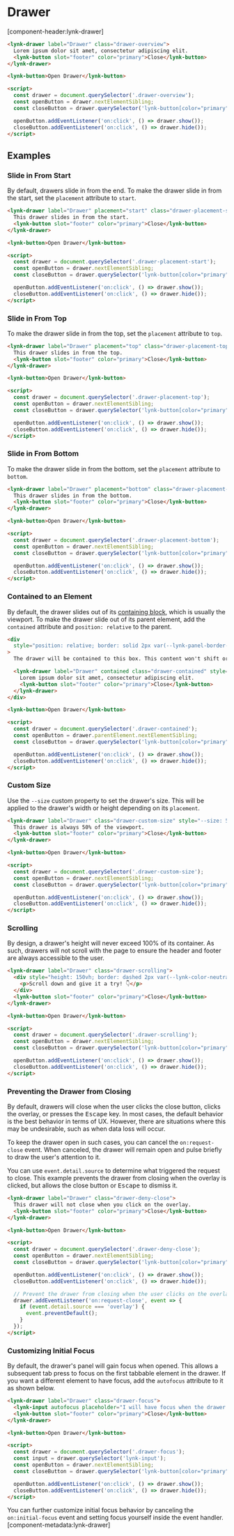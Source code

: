 <!-- cspell:dictionaries lorem-ipsum -->

# Drawer

[component-header:lynk-drawer]

```html preview
<lynk-drawer label="Drawer" class="drawer-overview">
  Lorem ipsum dolor sit amet, consectetur adipiscing elit.
  <lynk-button slot="footer" color="primary">Close</lynk-button>
</lynk-drawer>

<lynk-button>Open Drawer</lynk-button>

<script>
  const drawer = document.querySelector('.drawer-overview');
  const openButton = drawer.nextElementSibling;
  const closeButton = drawer.querySelector('lynk-button[color="primary"]');

  openButton.addEventListener('on:click', () => drawer.show());
  closeButton.addEventListener('on:click', () => drawer.hide());
</script>
```

## Examples

### Slide in From Start

By default, drawers slide in from the end. To make the drawer slide in from the start, set the `placement` attribute to `start`.

```html preview
<lynk-drawer label="Drawer" placement="start" class="drawer-placement-start">
  This drawer slides in from the start.
  <lynk-button slot="footer" color="primary">Close</lynk-button>
</lynk-drawer>

<lynk-button>Open Drawer</lynk-button>

<script>
  const drawer = document.querySelector('.drawer-placement-start');
  const openButton = drawer.nextElementSibling;
  const closeButton = drawer.querySelector('lynk-button[color="primary"]');

  openButton.addEventListener('on:click', () => drawer.show());
  closeButton.addEventListener('on:click', () => drawer.hide());
</script>
```


### Slide in From Top

To make the drawer slide in from the top, set the `placement` attribute to `top`.

```html preview
<lynk-drawer label="Drawer" placement="top" class="drawer-placement-top">
  This drawer slides in from the top.
  <lynk-button slot="footer" color="primary">Close</lynk-button>
</lynk-drawer>

<lynk-button>Open Drawer</lynk-button>

<script>
  const drawer = document.querySelector('.drawer-placement-top');
  const openButton = drawer.nextElementSibling;
  const closeButton = drawer.querySelector('lynk-button[color="primary"]');

  openButton.addEventListener('on:click', () => drawer.show());
  closeButton.addEventListener('on:click', () => drawer.hide());
</script>
```


### Slide in From Bottom

To make the drawer slide in from the bottom, set the `placement` attribute to `bottom`.

```html preview
<lynk-drawer label="Drawer" placement="bottom" class="drawer-placement-bottom">
  This drawer slides in from the bottom.
  <lynk-button slot="footer" color="primary">Close</lynk-button>
</lynk-drawer>

<lynk-button>Open Drawer</lynk-button>

<script>
  const drawer = document.querySelector('.drawer-placement-bottom');
  const openButton = drawer.nextElementSibling;
  const closeButton = drawer.querySelector('lynk-button[color="primary"]');

  openButton.addEventListener('on:click', () => drawer.show());
  closeButton.addEventListener('on:click', () => drawer.hide());
</script>
```


### Contained to an Element

By default, the drawer slides out of its [containing block](https://developer.mozilla.org/en-US/docs/Web/CSS/Containing_block#Identifying_the_containing_block), which is usually the viewport. To make the drawer slide out of its parent element, add the `contained` attribute and `position: relative` to the parent.

```html preview
<div
  style="position: relative; border: solid 2px var(--lynk-panel-border-color); height: 300px; padding: 1rem; margin-bottom: 1rem;"
>
  The drawer will be contained to this box. This content won't shift or be affected in any way when the drawer opens.

  <lynk-drawer label="Drawer" contained class="drawer-contained" style="--size: 50%;">
    Lorem ipsum dolor sit amet, consectetur adipiscing elit.
    <lynk-button slot="footer" color="primary">Close</lynk-button>
  </lynk-drawer>
</div>

<lynk-button>Open Drawer</lynk-button>

<script>
  const drawer = document.querySelector('.drawer-contained');
  const openButton = drawer.parentElement.nextElementSibling;
  const closeButton = drawer.querySelector('lynk-button[color="primary"]');

  openButton.addEventListener('on:click', () => drawer.show());
  closeButton.addEventListener('on:click', () => drawer.hide());
</script>
```


### Custom Size

Use the `--size` custom property to set the drawer's size. This will be applied to the drawer's width or height depending on its `placement`.

```html preview
<lynk-drawer label="Drawer" class="drawer-custom-size" style="--size: 50vw;">
  This drawer is always 50% of the viewport.
  <lynk-button slot="footer" color="primary">Close</lynk-button>
</lynk-drawer>

<lynk-button>Open Drawer</lynk-button>

<script>
  const drawer = document.querySelector('.drawer-custom-size');
  const openButton = drawer.nextElementSibling;
  const closeButton = drawer.querySelector('lynk-button[color="primary"]');

  openButton.addEventListener('on:click', () => drawer.show());
  closeButton.addEventListener('on:click', () => drawer.hide());
</script>
```


### Scrolling

By design, a drawer's height will never exceed 100% of its container. As such, drawers will not scroll with the page to ensure the header and footer are always accessible to the user.

```html preview
<lynk-drawer label="Drawer" class="drawer-scrolling">
  <div style="height: 150vh; border: dashed 2px var(--lynk-color-neutral-200); padding: 0 1rem;">
    <p>Scroll down and give it a try! 👇</p>
  </div>
  <lynk-button slot="footer" color="primary">Close</lynk-button>
</lynk-drawer>

<lynk-button>Open Drawer</lynk-button>

<script>
  const drawer = document.querySelector('.drawer-scrolling');
  const openButton = drawer.nextElementSibling;
  const closeButton = drawer.querySelector('lynk-button[color="primary"]');

  openButton.addEventListener('on:click', () => drawer.show());
  closeButton.addEventListener('on:click', () => drawer.hide());
</script>
```


### Preventing the Drawer from Closing

By default, drawers will close when the user clicks the close button, clicks the overlay, or presses the <kbd>Escape</kbd> key. In most cases, the default behavior is the best behavior in terms of UX. However, there are situations where this may be undesirable, such as when data loss will occur.

To keep the drawer open in such cases, you can cancel the `on:request-close` event. When canceled, the drawer will remain open and pulse briefly to draw the user's attention to it.

You can use `event.detail.source` to determine what triggered the request to close. This example prevents the drawer from closing when the overlay is clicked, but allows the close button or <kbd>Escape</kbd> to dismiss it.

```html preview
<lynk-drawer label="Drawer" class="drawer-deny-close">
  This drawer will not close when you click on the overlay.
  <lynk-button slot="footer" color="primary">Close</lynk-button>
</lynk-drawer>

<lynk-button>Open Drawer</lynk-button>

<script>
  const drawer = document.querySelector('.drawer-deny-close');
  const openButton = drawer.nextElementSibling;
  const closeButton = drawer.querySelector('lynk-button[color="primary"]');

  openButton.addEventListener('on:click', () => drawer.show());
  closeButton.addEventListener('on:click', () => drawer.hide());

  // Prevent the drawer from closing when the user clicks on the overlay
  drawer.addEventListener('on:request-close', event => {
    if (event.detail.source === 'overlay') {
      event.preventDefault();
    }
  });
</script>
```


### Customizing Initial Focus

By default, the drawer's panel will gain focus when opened. This allows a subsequent tab press to focus on the first tabbable element in the drawer. If you want a different element to have focus, add the `autofocus` attribute to it as shown below.

```html preview
<lynk-drawer label="Drawer" class="drawer-focus">
  <lynk-input autofocus placeholder="I will have focus when the drawer is opened"></lynk-input>
  <lynk-button slot="footer" color="primary">Close</lynk-button>
</lynk-drawer>

<lynk-button>Open Drawer</lynk-button>

<script>
  const drawer = document.querySelector('.drawer-focus');
  const input = drawer.querySelector('lynk-input');
  const openButton = drawer.nextElementSibling;
  const closeButton = drawer.querySelector('lynk-button[color="primary"]');

  openButton.addEventListener('on:click', () => drawer.show());
  closeButton.addEventListener('on:click', () => drawer.hide());
</script>
```


<lynk-alert type="info" open>You can further customize initial focus behavior by canceling the `on:initial-focus` event and setting focus yourself inside the event handler.</lynk-alert>
[component-metadata:lynk-drawer]
